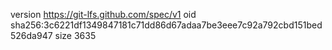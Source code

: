 version https://git-lfs.github.com/spec/v1
oid sha256:3c6221df1349847181c71dd86d67adaa7be3eee7c92a792cbd151bed526da947
size 3635
